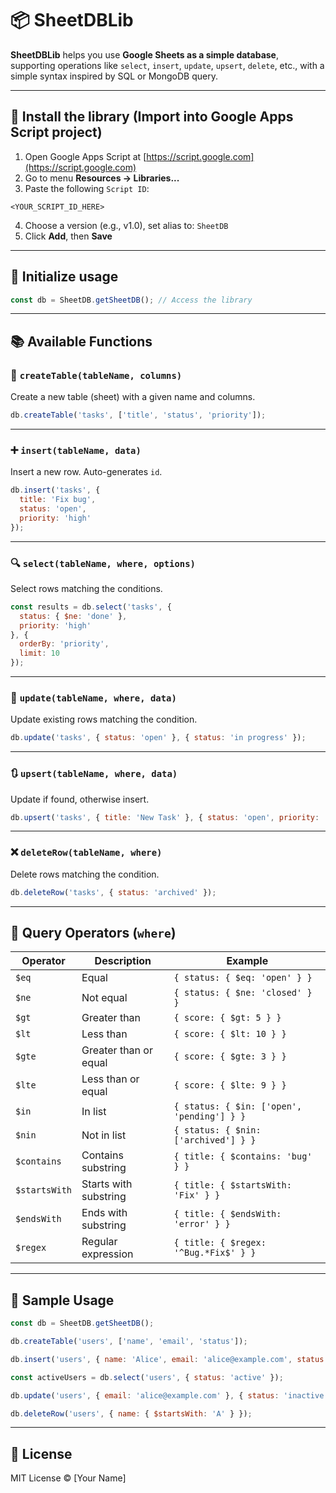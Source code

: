 
# 📦 SheetDBLib

**SheetDBLib** helps you use **Google Sheets as a simple database**, supporting operations like `select`, `insert`, `update`, `upsert`, `delete`, etc., with a simple syntax inspired by SQL or MongoDB query.

---

## 🚀 Install the library (Import into Google Apps Script project)

1. Open Google Apps Script at [https://script.google.com](https://script.google.com)
2. Go to menu **Resources → Libraries...**
3. Paste the following `Script ID`:

```
<YOUR_SCRIPT_ID_HERE>
```

4. Choose a version (e.g., v1.0), set alias to: `SheetDB`
5. Click **Add**, then **Save**

---

## 🧠 Initialize usage

```javascript
const db = SheetDB.getSheetDB(); // Access the library
```

---

## 📚 Available Functions

### 🧱 `createTable(tableName, columns)`
Create a new table (sheet) with a given name and columns.

```javascript
db.createTable('tasks', ['title', 'status', 'priority']);
```

---

### ➕ `insert(tableName, data)`
Insert a new row. Auto-generates `id`.

```javascript
db.insert('tasks', {
  title: 'Fix bug',
  status: 'open',
  priority: 'high'
});
```

---

### 🔍 `select(tableName, where, options)`
Select rows matching the conditions.

```javascript
const results = db.select('tasks', {
  status: { $ne: 'done' },
  priority: 'high'
}, {
  orderBy: 'priority',
  limit: 10
});
```

---

### 🔁 `update(tableName, where, data)`
Update existing rows matching the condition.

```javascript
db.update('tasks', { status: 'open' }, { status: 'in progress' });
```

---

### 🔃 `upsert(tableName, where, data)`
Update if found, otherwise insert.

```javascript
db.upsert('tasks', { title: 'New Task' }, { status: 'open', priority: 'low' });
```

---

### ❌ `deleteRow(tableName, where)`
Delete rows matching the condition.

```javascript
db.deleteRow('tasks', { status: 'archived' });
```

---

## 🔧 Query Operators (`where`)

| Operator       | Description                     | Example                                           |
|----------------|----------------------------------|--------------------------------------------------|
| `$eq`          | Equal                            | `{ status: { $eq: 'open' } }`                   |
| `$ne`          | Not equal                        | `{ status: { $ne: 'closed' } }`                 |
| `$gt`          | Greater than                     | `{ score: { $gt: 5 } }`                         |
| `$lt`          | Less than                        | `{ score: { $lt: 10 } }`                        |
| `$gte`         | Greater than or equal            | `{ score: { $gte: 3 } }`                        |
| `$lte`         | Less than or equal               | `{ score: { $lte: 9 } }`                        |
| `$in`          | In list                          | `{ status: { $in: ['open', 'pending'] } }`     |
| `$nin`         | Not in list                      | `{ status: { $nin: ['archived'] } }`           |
| `$contains`    | Contains substring               | `{ title: { $contains: 'bug' } }`              |
| `$startsWith`  | Starts with substring            | `{ title: { $startsWith: 'Fix' } }`            |
| `$endsWith`    | Ends with substring              | `{ title: { $endsWith: 'error' } }`            |
| `$regex`       | Regular expression               | `{ title: { $regex: '^Bug.*Fix$' } }`          |

---

## 📘 Sample Usage

```javascript
const db = SheetDB.getSheetDB();

db.createTable('users', ['name', 'email', 'status']);

db.insert('users', { name: 'Alice', email: 'alice@example.com', status: 'active' });

const activeUsers = db.select('users', { status: 'active' });

db.update('users', { email: 'alice@example.com' }, { status: 'inactive' });

db.deleteRow('users', { name: { $startsWith: 'A' } });
```

---

## 📄 License

MIT License © [Your Name]
